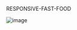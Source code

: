 RESPONSIVE-FAST-FOOD 


![image](https://github.com/umal-Rozi/responsive-Fast-food-/assets/109276151/98198787-50db-435c-ad67-04b74797bcc9)












